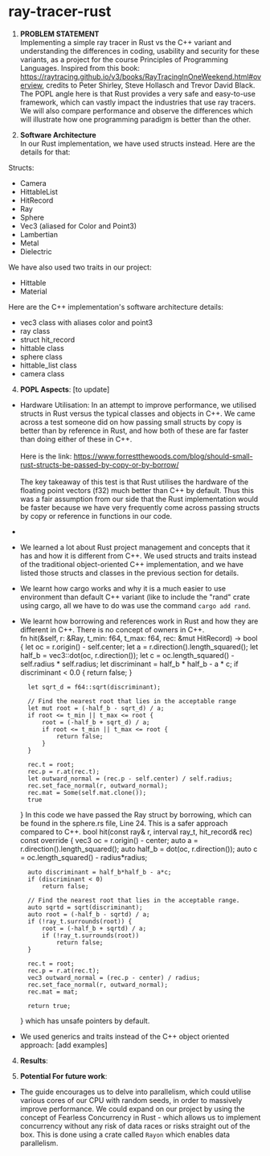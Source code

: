 # ray-tracer-rust
1) **PROBLEM STATEMENT** <br>
Implementing a simple ray tracer in Rust vs the C++ variant and understanding the differences in coding, usability and security for these variants, as a project for the course Principles of Programming Languages. Inspired from this book: https://raytracing.github.io/v3/books/RayTracingInOneWeekend.html#overview, credits to  Peter Shirley, Steve Hollasch and Trevor David Black.
The POPL angle here is that Rust provides a very safe and easy-to-use framework, which can vastly impact the industries that use ray tracers. We will also compare performance and observe the differences which will illustrate how one programming paradigm is better than the other.

3) **Software Architecture** <br>
In our Rust implementation, we have used structs instead. Here are the details for that:

Structs:
- Camera
- HittableList
- HitRecord
- Ray
- Sphere
- Vec3 (aliased for Color and Point3)
- Lambertian
- Metal
- Dielectric

We have also used two traits in our project:
- Hittable
- Material

Here are the C++ implementation's software architecture details: <br>
- vec3 class with aliases color and point3
- ray class
- struct hit_record
- hittable class
- sphere class
- hittable_list class
- camera class

4) **POPL Aspects**: [to update]

- Hardware Utilisation: In an attempt to improve performance, we utilised structs in Rust versus the typical classes and objects in C++. We came across a test someone did on how passing small structs by copy is better than by reference in Rust, and how both of these are far faster than doing either of these in C++. <br><br>Here is the link: https://www.forrestthewoods.com/blog/should-small-rust-structs-be-passed-by-copy-or-by-borrow/ <br><br>
The key takeaway of this test is that Rust utilises the hardware of the floating point vectors (f32) much better than C++ by default. Thus this was a fair assumption from our side that the Rust implementation would be faster because we have very frequently come across passing structs by copy or reference in functions in our code.
- 

- We learned a lot about Rust project management and concepts that it has and how it is different from C++. We used structs and traits instead of the traditional object-oriented C++ implementation, and we have listed those structs and classes in the previous section for details.
- We learnt how cargo works and why it is a much easier to use environment than default C++ variant (like to include the "rand" crate using cargo, all we have to do was use the command `cargo add rand`.
- We learnt how borrowing and references work in Rust and how they are different in C++. There is no concept of owners in C++. <br>
fn hit(&self, r: &Ray, t_min: f64, t_max: f64, rec: &mut HitRecord) -> bool {
        let oc = r.origin() - self.center;
        let a = r.direction().length_squared();
        let half_b = vec3::dot(oc, r.direction());
        let c = oc.length_squared() - self.radius * self.radius;
        let discriminant = half_b * half_b - a * c;
        if discriminant < 0.0 {
            return false;
        }
 
        let sqrt_d = f64::sqrt(discriminant);
 
        // Find the nearest root that lies in the acceptable range
        let mut root = (-half_b - sqrt_d) / a;
        if root <= t_min || t_max <= root {
            root = (-half_b + sqrt_d) / a;
            if root <= t_min || t_max <= root {
                return false;
            }
        }
 
        rec.t = root;
        rec.p = r.at(rec.t);
        let outward_normal = (rec.p - self.center) / self.radius;
        rec.set_face_normal(r, outward_normal);
        rec.mat = Some(self.mat.clone());
        true
    }
In this code we have passed the Ray struct by borrowing, which can be found in the sphere.rs file, Line 24. This is a safer approach compared to C++.
bool hit(const ray& r, interval ray_t, hit_record& rec) const override {
        vec3 oc = r.origin() - center;
        auto a = r.direction().length_squared();
        auto half_b = dot(oc, r.direction());
        auto c = oc.length_squared() - radius*radius;

        auto discriminant = half_b*half_b - a*c;
        if (discriminant < 0)
            return false;

        // Find the nearest root that lies in the acceptable range.
        auto sqrtd = sqrt(discriminant);
        auto root = (-half_b - sqrtd) / a;
        if (!ray_t.surrounds(root)) {
            root = (-half_b + sqrtd) / a;
            if (!ray_t.surrounds(root))
                return false;
        }

        rec.t = root;
        rec.p = r.at(rec.t);
        vec3 outward_normal = (rec.p - center) / radius;
        rec.set_face_normal(r, outward_normal);
        rec.mat = mat;

        return true;
    }
  which has unsafe pointers by default.
- We used generics and traits instead of the C++ object oriented approach: [add examples]


4) **Results**: <todo>

5) **Potential For future work**:
- The guide encourages us to delve into parallelism, which could utilise various cores of our CPU with random seeds, in order to massively improve performance. We could expand on our project by using the concept of Fearless Concurrency in Rust - which allows us to implement concurrency without any risk of data races or risks straight out of the box. This is done using a crate called `Rayon` which enables data parallelism.
